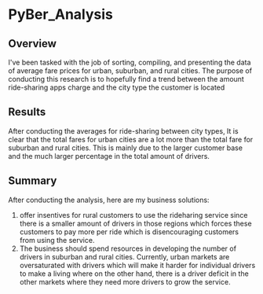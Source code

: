 # PyBer_Analysis
## Overview
I've been tasked with the job of sorting, compiling, and presenting the data of average fare prices for urban, suburban, and rural cities.
The purpose of conducting this research is to hopefully find a trend between the amount ride-sharing apps charge and the city type the customer is located

## Results
After conducting the averages for ride-sharing between city types, It is clear that the total fares for urban cities are a lot more than the total fare for suburban and rural cities. This is mainly due to the larger customer base and the much larger percentage in the total amount of drivers.

## Summary
After conducting the analysis, here are my business solutions:
1. offer insentives for rural customers to use the rideharing service since there is a smaller amount of drivers in those regions which forces these customers to pay more per ride which is disencouraging customers from using the service.
2. The business should spend resources in developing the number of drivers in suburban and rural cities. Currently, urban markets are oversaturated with drivers which will make it harder for individual drivers to make a living where on the other hand, there is a driver deficit in the other markets where they need more drivers to grow the service.
